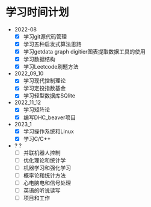 # 学习时间计划 
- 2022-08
    - [x] 学习git源代码管理
    - [x] 学习五种启发式算法思路
    - [x] 学习getdata graph digitier图表提取数据工具的使用
    - [x] 学习数据结构
    - [x] 学习Leetcode刷题方法
- 2022_09_10
    - [x] 学习现代控制理论
    - [x] 学习定投指数基金
    - [x] 学习轻型数据库SQlite
- 2022_11_12
    - [x] 学习矩阵论
    - [x] 编写DHC_beaver项目
- 2023_1
    - [x] 学习操作系统和Linux
    - [x] 学习C/C++
- ? ?
    - [ ] 并联机器人控制
    - [ ] 优化理论和统计学
    - [ ] 机器学习和强化学习
    - [ ] 概率论和统计方法
    - [ ] 心电脑电和信号处理
    - [ ] 英语的听说读写
    - [ ] 项目和工作
